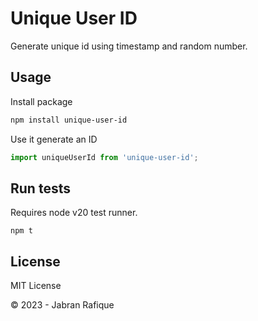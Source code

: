 # Unique User ID

Generate unique id using timestamp and random number.

## Usage

Install package

```sh
npm install unique-user-id
```

Use it generate an ID

```js
import uniqueUserId from 'unique-user-id';
```

## Run tests

Requires node v20 test runner.

```
npm t
```

## License

MIT License

&copy; 2023 - Jabran Rafique
